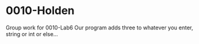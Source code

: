 # 0010-Holden
Group work for 0010-Lab6
Our program adds three to whatever you enter, string or int or else...
